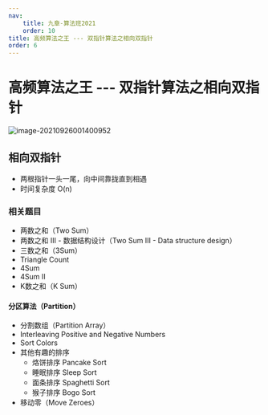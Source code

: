 ```yaml
---
nav:
    title: 九章-算法班2021
    order: 10
title: 高频算法之王 --- 双指针算法之相向双指针
order: 6
---
```


# 高频算法之王 --- 双指针算法之相向双指针

![image-20210926001400952](https://wsk-mweb.oss-cn-hangzhou.aliyuncs.com/ipic/2021-09-25-161403.png)

## 相向双指针

- 两根指针一头一尾，向中间靠拢直到相遇
- 时间复杂度 O(n)

### 相关题目

- 两数之和（Two Sum）
- 两数之和 III - 数据结构设计（Two Sum III - Data structure design）
- 三数之和（3Sum）
- Triangle Count
- 4Sum
- 4Sum II
- K数之和（K Sum）

#### 分区算法（Partition）

- 分割数组（Partition Array）
- Interleaving Positive and Negative Numbers
- Sort Colors
- 其他有趣的排序
  - 烙饼排序 Pancake Sort
  - 睡眠排序 Sleep Sort
  - 面条排序 Spaghetti Sort
  - 猴子排序 Bogo Sort
- 移动零（Move Zeroes）